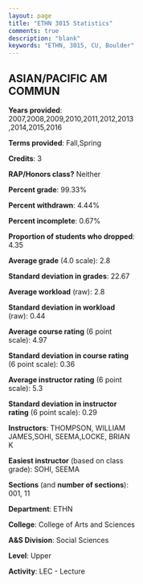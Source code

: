 ```yaml
---
layout: page
title: "ETHN 3015 Statistics"
comments: true
description: "blank"
keywords: "ETHN, 3015, CU, Boulder"
--- 
```

<head>
<script src="https://ajax.googleapis.com/ajax/libs/jquery/2.1.3/jquery.min.js"></script>
<script src="https://dl.dropboxusercontent.com/s/pc42nxpaw1ea4o9/highcharts.js?dl=0"></script>
<!-- <script src="../assets/js/highcharts.js"></script> -->
<style type="text/css">@font-face {
	font-family: "Bebas Neue";
	src: url(https://www.filehosting.org/file/details/544349/BebasNeue%20Regular.otf) format("opentype");
	}
	h1.Bebas { 
		font-family: "Bebas Neue", Verdana, Tahoma;
	}
</style>
</head>
<body>
	<div id="container" style="float: right; width: 45%; height: 88%; margin-left: 2.5%; margin-right: 2.5%;"></div>
	<script language="JavaScript">
		$(document).ready(function() {
		var chart = {type: 'column'};
		var title = {text: 'Grade Distribution'};
		var xAxis = {categories: ['A','B','C','D','F'],crosshair: true};
		var yAxis = {min: 0,title: {text: 'Percentage'}};
		var tooltip = {headerFormat: '<center><b><span style="font-size:20px">{point.key}</span></b></center>',
		               pointFormat: '<td style="padding:0"><b>{point.y:.1f}%</b></td>',
		               footerFormat: '</table>',shared: true,useHTML: true};
		var plotOptions = {column: {pointPadding: 0.0,borderWidth: 0}};  
		var credits = {enabled: false};var series= [{name: 'Percent',data: [23.94,47.89,20.42,5.28,2.46,]}];
		var json = {};
		json.chart = chart;
		json.title = title;
		json.tooltip = tooltip;
		json.xAxis = xAxis;
		json.yAxis = yAxis;  
		json.series = series;
		json.plotOptions = plotOptions;  
		json.credits = credits;
		$('#container').highcharts(json);
	});
	</script>
</body>
			   
## ASIAN/PACIFIC AM COMMUN

**Years provided**: 2007,2008,2009,2010,2011,2012,2013,2014,2015,2016

**Terms provided**: Fall,Spring

**Credits**: 3

**RAP/Honors class?** Neither

**Percent grade**: 99.33%

**Percent withdrawn**: 4.44%

**Percent incomplete**: 0.67%

**Proportion of students who dropped**: 4.35

**Average grade** (4.0 scale): 2.8

**Standard deviation in grades**: 22.67

**Average workload** (raw): 2.8

**Standard deviation in workload** (raw): 0.44

**Average course rating** (6 point scale): 4.97

**Standard deviation in course rating** (6 point scale): 0.36

**Average instructor rating** (6 point scale): 5.3

**Standard deviation in instructor rating** (6 point scale): 0.29

**Instructors**: THOMPSON, WILLIAM JAMES,SOHI, SEEMA,LOCKE, BRIAN K

**Easiest instructor** (based on class grade): SOHI, SEEMA

**Sections** (and **number of sections**): 001, 11

**Department**: ETHN

**College**: College of Arts and Sciences

**A&S Division**: Social Sciences

**Level**: Upper

**Activity**: LEC - Lecture